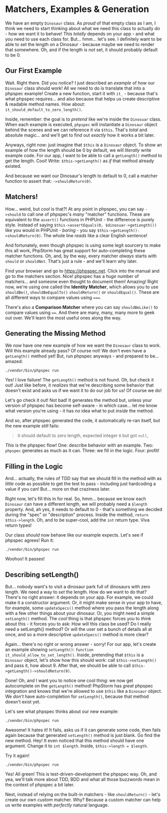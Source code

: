 # Matchers, Examples & Generation

We have an empty `Dinosaur` class. As *proud* of that empty class as I am, I think
we need to start thinking about what we need this class to actually *do* - how we
want it to behave! This *totally* depends on your app - and what you need to use
each class for. But... hmm... let's see. I definitely want to be able to set the
length on a Dinosaur - because maybe we need to render that somewhere. Oh, and if
the length is *not* set, it should probably default to be 0.

## Our First Example

Wait. Right there. Did you notice? I just described an *example* of how our `Dinosaur`
class should work! All *we* need to do is translate that into a phpspec example!
Create a new function, start it with `it_` - because that's what phpspec requires...
and also because that helps us create descriptive & readable method names. How about:
`it_should_default_to_zero_length()`.

Inside, remember: the goal is to *pretend* like we're inside the `Dinosuar` class.
When each example is executed, `phpspec` will instantiate a `Dinosaur` object behind
the scenes and we can reference it via `$this`. That's *total* and absolute magic...
and we'll get to find out *exactly* how it works a bit later.

Anyways, right now: just imagine that `$this` is a `Dinosaur` object. To show
an example of how the length should be 0 by default, we will *literally* write
example code. For our app, I want to be able to call a `getLength()` method
to get the length. Cool! Write: `$this->getLength()` as *if* that method already
existed.

And because we want our Dinosaur's length to default to 0, call a matcher function
to assert that: `->shouldReturn(0)`.

## Matchers!

How... weird, but *cool* is that?! At any point in phpspec, you can say `->should`
to call one of phpspec's *many* "matcher" functions. These are equivalent to the
`assert()` functions in PHPUnit - the difference is purely style. Instead of saying
`$this->assertEquals(0, $dinosuar->getLength())` like you would in PHPUnit - *boring* -
you say `$this->getLength()->shouldReturn(0)`. The whole line *reads* like a clear
English sentence!

And fortunately, even though phpspec is using some legit sourcery to make this all
work, PhpStorm has great support for auto-completing these matcher functions.
Oh, and, by the way, every matcher *always* starts with `should` or `shouldNot`.
That's just a rule - and we'll learn why later.

Find your browser and go to https://phpspec.net. Click into the manual and go to
the matchers section. Nice! phpspec has a *huge* number of matchers... and someone
even thought to document them! Amazing! Right now, we're using one called the
**Identity Matcher**, which allows you to use `shouldBe()`, `shouldBeEqualTo()`
`shouldReturn()` or `shouldEqual()`. These are all different ways to compare values
using `===`.

There's also a **Comparison Matcher** where you can say `shouldBeLike()` to compare
values using `==`. And there are many, many, many more to geek out over. We'll learn
the most useful ones along the way.

## Generating the Missing Method

We *now* have one new example of how we want the `Dinosaur` class to work. Will
this example already pass? Of course not! We don't even have a `getLength()` method
yet! But, run phpspec anyways - and prepared to be... amazed:

```terminal
./vendor/bin/phpspec run
```

Yes! I love failure! The `getLength()` method is not found. Oh, but check it out! Just
like before, it *realizes* that we're describing some behavior that doesn't
exist and asks us if we want it to do our job for us! Of course we do!

Let's go check it out! Not bad! It generates the method but, unless your version
of phpspec has become self-aware - in which case... let me know what version you're
using - it has *no* idea what to put *inside* the method.

And so, after phpspec generated the code, it automatically re-ran itself, but the
new example *still* fails:

> it should default to zero length, expected integer `0` but got `null`,

*This* is the phpspec flow! One: describe behavior with an example. Two: `phpspec`
generates as much as it can. Three: we fill in the logic. Four: profit!

## Filling in the Logic

And... actually, the rules of TDD say that we should fill in the method with as
*little* code as possible to get the test to pass - including just hardcoding a value
if you can! But... more on that craziness later.

Right now, let's fill this in for real. So, hmm... because we know each `Dinosaur`
can have a different length, we will probably need a `$length` property. And, ah
yes, it needs to default to 0 - that's something we decided during the "spec" or
"description" process. Inside the method, `return $this->length`.
Oh, and to be super-cool, add the `int` return type. Viva return types!

Our class *should* now behave like our example expects. Let's see if phpspec agrees!
Run it:

```terminal-silent
./vendor/bin/phpspec run
```

Woohoo! It passes!

## Describing setLength()

But... nobody want's to visit a dinosaur park full of dinosaurs with zero length.
We need a way to *set* the length. How do we want to do that? There's no right answer:
it depends on your app. For example, we could make it a constructor argument. Or,
it might make sense in your app to have, for example, some `updateSpecs()` method
where you pass the length along with a few other things about your dinosaur. Or,
you might need a simple `setLength()` method. The *cool* thing is that phpspec forces
you to *think* about this - it forces you to ask: How will this class be used? Do
I really need a setLength() method? Or will the user set a bunch of details all
at once, and so a more descriptive `updateSpecs()` method is more clear?

Again... there's no right or wrong answer - sorry! For our app, let's create an
example showing `setLength()`: `function it_should_allow_to_set_length()`.
Inside, pretending that `$this` is a `Dinosaur` object, let's show how this should
work: call `$this->setLength()` and pass it, how about 9. After that, we should
be able to call `$this->getLength()->shouldReturn(9)`.

Done! Oh, and I want you to notice one cool thing: we now get autocomplete on the
`getLength()` method! PhpStorm has *great* phpspec integration and knows that we're
allowed to use `$this` like a `Dinosaur` object. We *don't* have auto-completion
for `setLength()`, because that method doesn't exist yet.

Let's see what phpspec thinks about our new example:

```terminal-silent
./vendor/bin/phpspec run
```

Awesome! It hates it! It fails, asks us if it can generate some code, then fails
again because that generated `setLength()` method is just blank. Go find the new
method. Hey! It even noticed that this method should have one argument. Change it
to `int $length`. Inside, `$this->length = $length`.

Try it again!

```terminal-silent
./vendor/bin/phpspec run
```

Yes! All green! This is test-driven-development the phpspec way. Oh, and yea, we'll
talk more about TDD, BDD and what all those buzzwords mean in the context of phpspec
a bit later.

Next, instead of relying on the built-in matchers - like `shouldReturn()` - let's
create our own *custom* matcher. Why? Because a custom matcher can help us write
examples with *perfectly* natural language.
